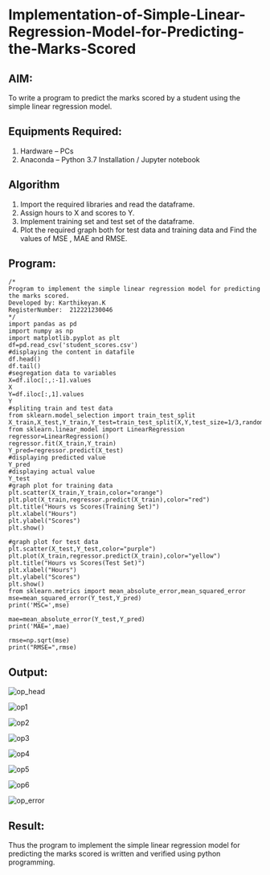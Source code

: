 # Implementation-of-Simple-Linear-Regression-Model-for-Predicting-the-Marks-Scored

## AIM:
To write a program to predict the marks scored by a student using the simple linear regression model.

## Equipments Required:
1. Hardware – PCs
2. Anaconda – Python 3.7 Installation / Jupyter notebook

## Algorithm
1. Import the required libraries and read the dataframe.
2. Assign hours to X and scores to Y.
3. Implement training set and test set of the dataframe.
4. Plot the required graph both for test data and training data and Find the values of MSE , MAE and RMSE.

## Program:
```
/*
Program to implement the simple linear regression model for predicting the marks scored.
Developed by: Karthikeyan.K
RegisterNumber:  212221230046
*/
import pandas as pd
import numpy as np
import matplotlib.pyplot as plt
df=pd.read_csv('student_scores.csv')
#displaying the content in datafile
df.head()
df.tail()
#segregation data to variables
X=df.iloc[:,:-1].values
X
Y=df.iloc[:,1].values
Y
#spliting train and test data
from sklearn.model_selection import train_test_split
X_train,X_test,Y_train,Y_test=train_test_split(X,Y,test_size=1/3,random_state=0)
from sklearn.linear_model import LinearRegression
regressor=LinearRegression()
regressor.fit(X_train,Y_train)
Y_pred=regressor.predict(X_test)
#displaying predicted value
Y_pred
#displaying actual value
Y_test
#graph plot for training data
plt.scatter(X_train,Y_train,color="orange")
plt.plot(X_train,regressor.predict(X_train),color="red")
plt.title("Hours vs Scores(Training Set)")
plt.xlabel("Hours")
plt.ylabel("Scores")
plt.show()

#graph plot for test data
plt.scatter(X_test,Y_test,color="purple")
plt.plot(X_train,regressor.predict(X_train),color="yellow")
plt.title("Hours vs Scores(Test Set)")
plt.xlabel("Hours")
plt.ylabel("Scores")
plt.show()
from sklearn.metrics import mean_absolute_error,mean_squared_error
mse=mean_squared_error(Y_test,Y_pred)
print('MSC=',mse)

mae=mean_absolute_error(Y_test,Y_pred)
print('MAE=',mae)

rmse=np.sqrt(mse)
print("RMSE=",rmse)
```

## Output:
![op_head](https://user-images.githubusercontent.com/93427303/198876059-34b6a735-69a2-4846-8de1-2e6cf481f813.png)

![op1](https://user-images.githubusercontent.com/93427303/196491270-d83638e5-3596-45af-99cc-3be9c892280a.png)

![op2](https://user-images.githubusercontent.com/93427303/196491294-5032a4d0-28ea-4464-8f60-9f3e15e15fa8.png)

![op3](https://user-images.githubusercontent.com/93427303/196491316-4f09f6c0-00f3-488f-8d7d-ea135310aa77.png)

![op4](https://user-images.githubusercontent.com/93427303/196491341-05fd33f7-5737-42f5-ae76-548882474303.png)

![op5](https://user-images.githubusercontent.com/93427303/196491354-141e4c07-dccc-4508-8029-e56941a58fad.png)

![op6](https://user-images.githubusercontent.com/93427303/196491367-ef6b0679-05ab-4ebb-9d16-487d3fccdce4.png)

![op_error](https://user-images.githubusercontent.com/93427303/198876063-f8d4b755-1c13-4d98-98c7-d9999c04e37f.png)

## Result:
Thus the program to implement the simple linear regression model for predicting the marks scored is written and verified using python programming.

